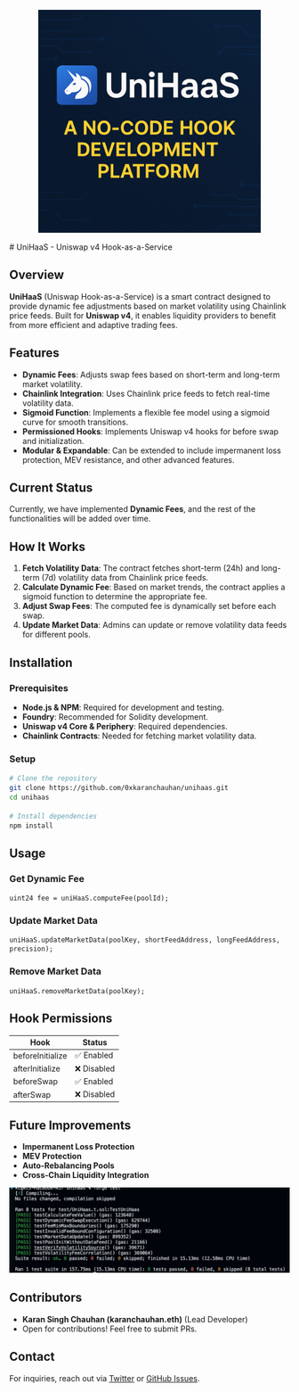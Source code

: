 <p align="center">
  <img src="images/unihaas_banner.png" width="400">
</p>
# UniHaaS - Uniswap v4 Hook-as-a-Service

## Overview

**UniHaaS** (Uniswap Hook-as-a-Service) is a smart contract designed to provide dynamic fee adjustments based on market volatility using Chainlink price feeds. Built for **Uniswap v4**, it enables liquidity providers to benefit from more efficient and adaptive trading fees.

## Features

- **Dynamic Fees**: Adjusts swap fees based on short-term and long-term market volatility.
- **Chainlink Integration**: Uses Chainlink price feeds to fetch real-time volatility data.
- **Sigmoid Function**: Implements a flexible fee model using a sigmoid curve for smooth transitions.
- **Permissioned Hooks**: Implements Uniswap v4 hooks for before swap and initialization.
- **Modular & Expandable**: Can be extended to include impermanent loss protection, MEV resistance, and other advanced features.

## Current Status

Currently, we have implemented **Dynamic Fees**, and the rest of the functionalities will be added over time.

## How It Works

1. **Fetch Volatility Data**: The contract fetches short-term (24h) and long-term (7d) volatility data from Chainlink price feeds.
2. **Calculate Dynamic Fee**: Based on market trends, the contract applies a sigmoid function to determine the appropriate fee.
3. **Adjust Swap Fees**: The computed fee is dynamically set before each swap.
4. **Update Market Data**: Admins can update or remove volatility data feeds for different pools.

## Installation

### Prerequisites

- **Node.js & NPM**: Required for development and testing.
- **Foundry**: Recommended for Solidity development.
- **Uniswap v4 Core & Periphery**: Required dependencies.
- **Chainlink Contracts**: Needed for fetching market volatility data.

### Setup

```sh
# Clone the repository
git clone https://github.com/0xkaranchauhan/unihaas.git
cd unihaas

# Install dependencies
npm install
```

## Usage

### Get Dynamic Fee

```solidity
uint24 fee = uniHaaS.computeFee(poolId);
```

### Update Market Data

```solidity
uniHaaS.updateMarketData(poolKey, shortFeedAddress, longFeedAddress, precision);
```

### Remove Market Data

```solidity
uniHaaS.removeMarketData(poolKey);
```

## Hook Permissions

| Hook             | Status      |
| ---------------- | ----------- |
| beforeInitialize | ✅ Enabled  |
| afterInitialize  | ❌ Disabled |
| beforeSwap       | ✅ Enabled  |
| afterSwap        | ❌ Disabled |

## Future Improvements

- **Impermanent Loss Protection**
- **MEV Protection**
- **Auto-Rebalancing Pools**
- **Cross-Chain Liquidity Integration**

![Test Results](images/test_results.png)

## Contributors

- **Karan Singh Chauhan (karanchauhan.eth)** (Lead Developer)
- Open for contributions! Feel free to submit PRs.

## Contact

For inquiries, reach out via [Twitter](https://x.com/0xkaranchauhan) or [GitHub Issues](https://github.com/0xkaranchauhan/unihaas/issues).
